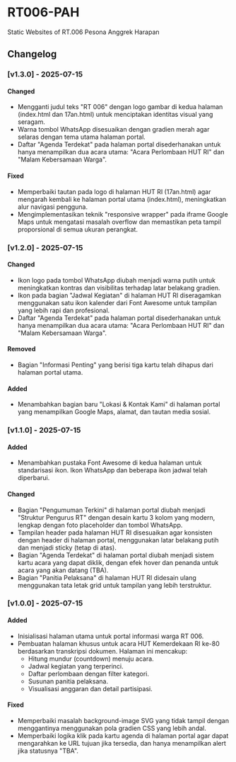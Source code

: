 # RT006-PAH

Static Websites of RT.006 Pesona Anggrek Harapan

## Changelog

### [v1.3.0] - 2025-07-15

#### Changed

- Mengganti judul teks "RT 006" dengan logo gambar di kedua halaman (index.html dan 17an.html) untuk menciptakan identitas visual yang seragam.
- Warna tombol WhatsApp disesuaikan dengan gradien merah agar selaras dengan tema utama halaman portal.
- Daftar "Agenda Terdekat" pada halaman portal disederhanakan untuk hanya menampilkan dua acara utama: "Acara Perlombaan HUT RI" dan "Malam Kebersamaan Warga".

#### Fixed

- Memperbaiki tautan pada logo di halaman HUT RI (17an.html) agar mengarah kembali ke halaman portal utama (index.html), meningkatkan alur navigasi pengguna.
- Mengimplementasikan teknik "responsive wrapper" pada iframe Google Maps untuk mengatasi masalah overflow dan memastikan peta tampil proporsional di semua ukuran perangkat.

### [v1.2.0] - 2025-07-15

#### Changed

- Ikon logo pada tombol WhatsApp diubah menjadi warna putih untuk meningkatkan kontras dan visibilitas terhadap latar belakang gradien.
- Ikon pada bagian "Jadwal Kegiatan" di halaman HUT RI diseragamkan menggunakan satu ikon kalender dari Font Awesome untuk tampilan yang lebih rapi dan profesional.
- Daftar "Agenda Terdekat" pada halaman portal disederhanakan untuk hanya menampilkan dua acara utama: "Acara Perlombaan HUT RI" dan "Malam Kebersamaan Warga".

#### Removed

- Bagian "Informasi Penting" yang berisi tiga kartu telah dihapus dari halaman portal utama.

#### Added

- Menambahkan bagian baru "Lokasi & Kontak Kami" di halaman portal yang menampilkan Google Maps, alamat, dan tautan media sosial.

### [v1.1.0] - 2025-07-15

#### Added

- Menambahkan pustaka Font Awesome di kedua halaman untuk standarisasi ikon. Ikon WhatsApp dan beberapa ikon jadwal telah diperbarui.

#### Changed

- Bagian "Pengumuman Terkini" di halaman portal diubah menjadi "Struktur Pengurus RT" dengan desain kartu 3 kolom yang modern, lengkap dengan foto placeholder dan tombol WhatsApp.
- Tampilan header pada halaman HUT RI disesuaikan agar konsisten dengan header di halaman portal, menggunakan latar belakang putih dan menjadi sticky (tetap di atas).
- Bagian "Agenda Terdekat" di halaman portal diubah menjadi sistem kartu acara yang dapat diklik, dengan efek hover dan penanda untuk acara yang akan datang (TBA).
- Bagian "Panitia Pelaksana" di halaman HUT RI didesain ulang menggunakan tata letak grid untuk tampilan yang lebih terstruktur.

### [v1.0.0] - 2025-07-15

#### Added

- Inisialisasi halaman utama untuk portal informasi warga RT 006.
- Pembuatan halaman khusus untuk acara HUT Kemerdekaan RI ke-80 berdasarkan transkripsi dokumen. Halaman ini mencakup:
  - Hitung mundur (countdown) menuju acara.
  - Jadwal kegiatan yang terperinci.
  - Daftar perlombaan dengan filter kategori.
  - Susunan panitia pelaksana.
  - Visualisasi anggaran dan detail partisipasi.

#### Fixed

- Memperbaiki masalah background-image SVG yang tidak tampil dengan menggantinya menggunakan pola gradien CSS yang lebih andal.
- Memperbaiki logika klik pada kartu agenda di halaman portal agar dapat mengarahkan ke URL tujuan jika tersedia, dan hanya menampilkan alert jika statusnya "TBA".
